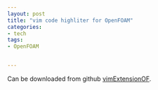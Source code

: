 ```yaml
---
layout: post
title: "vim code highliter for OpenFOAM"
categories:
- tech
tags:
- OpenFOAM


---
```


Can be downloaded from github [vimExtensionOF](https://github.com/shor-ty/vimExtensionOF).
